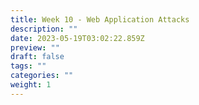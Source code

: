```yaml
---
title: Week 10 - Web Application Attacks
description: ""
date: 2023-05-19T03:02:22.859Z
preview: ""
draft: false
tags: ""
categories: ""
weight: 1
---
```


##
